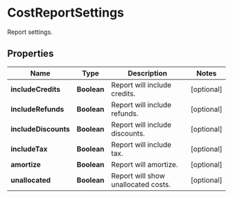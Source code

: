 

# CostReportSettings

Report settings.

## Properties

| Name | Type | Description | Notes |
|------------ | ------------- | ------------- | -------------|
|**includeCredits** | **Boolean** | Report will include credits. |  [optional] |
|**includeRefunds** | **Boolean** | Report will include refunds. |  [optional] |
|**includeDiscounts** | **Boolean** | Report will include discounts. |  [optional] |
|**includeTax** | **Boolean** | Report will include tax. |  [optional] |
|**amortize** | **Boolean** | Report will amortize. |  [optional] |
|**unallocated** | **Boolean** | Report will show unallocated costs. |  [optional] |



